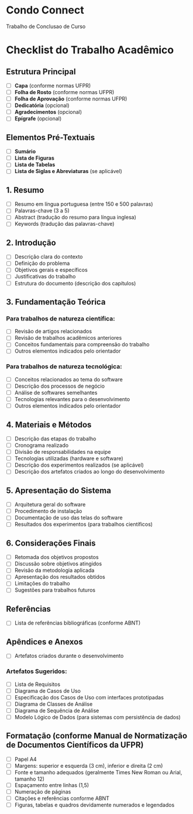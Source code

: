 # Condo Connect
Trabalho de Conclusao de Curso 

# Checklist do Trabalho Acadêmico

## Estrutura Principal
- [ ] **Capa** (conforme normas UFPR)
- [ ] **Folha de Rosto** (conforme normas UFPR)
- [ ] **Folha de Aprovação** (conforme normas UFPR)
- [ ] **Dedicatória** (opcional)
- [ ] **Agradecimentos** (opcional)
- [ ] **Epígrafe** (opcional)

## Elementos Pré-Textuais
- [ ] **Sumário**
- [ ] **Lista de Figuras**
- [ ] **Lista de Tabelas**
- [ ] **Lista de Siglas e Abreviaturas** (se aplicável)

## 1. Resumo
- [ ] Resumo em língua portuguesa (entre 150 e 500 palavras)
- [ ] Palavras-chave (3 a 5)
- [ ] Abstract (tradução do resumo para língua inglesa)
- [ ] Keywords (tradução das palavras-chave)

## 2. Introdução
- [ ] Descrição clara do contexto
- [ ] Definição do problema
- [ ] Objetivos gerais e específicos
- [ ] Justificativas do trabalho
- [ ] Estrutura do documento (descrição dos capítulos)

## 3. Fundamentação Teórica

### Para trabalhos de natureza científica:
- [ ] Revisão de artigos relacionados
- [ ] Revisão de trabalhos acadêmicos anteriores
- [ ] Conceitos fundamentais para compreensão do trabalho
- [ ] Outros elementos indicados pelo orientador

### Para trabalhos de natureza tecnológica:
- [ ] Conceitos relacionados ao tema do software
- [ ] Descrição dos processos de negócio
- [ ] Análise de softwares semelhantes
- [ ] Tecnologias relevantes para o desenvolvimento
- [ ] Outros elementos indicados pelo orientador

## 4. Materiais e Métodos
- [ ] Descrição das etapas do trabalho
- [ ] Cronograma realizado
- [ ] Divisão de responsabilidades na equipe
- [ ] Tecnologias utilizadas (hardware e software)
- [ ] Descrição dos experimentos realizados (se aplicável)
- [ ] Descrição dos artefatos criados ao longo do desenvolvimento

## 5. Apresentação do Sistema
- [ ] Arquitetura geral do software
- [ ] Procedimento de instalação
- [ ] Documentação de uso das telas do software
- [ ] Resultados dos experimentos (para trabalhos científicos)

## 6. Considerações Finais
- [ ] Retomada dos objetivos propostos
- [ ] Discussão sobre objetivos atingidos
- [ ] Revisão da metodologia aplicada
- [ ] Apresentação dos resultados obtidos
- [ ] Limitações do trabalho
- [ ] Sugestões para trabalhos futuros

## Referências
- [ ] Lista de referências bibliográficas (conforme ABNT)

## Apêndices e Anexos
- [ ] Artefatos criados durante o desenvolvimento

### Artefatos Sugeridos:
- [ ] Lista de Requisitos
- [ ] Diagrama de Casos de Uso
- [ ] Especificação dos Casos de Uso com interfaces prototipadas
- [ ] Diagrama de Classes de Análise
- [ ] Diagrama de Sequência de Análise
- [ ] Modelo Lógico de Dados (para sistemas com persistência de dados)

## Formatação (conforme Manual de Normatização de Documentos Científicos da UFPR)
- [ ] Papel A4
- [ ] Margens: superior e esquerda (3 cm), inferior e direita (2 cm)
- [ ] Fonte e tamanho adequados (geralmente Times New Roman ou Arial, tamanho 12)
- [ ] Espaçamento entre linhas (1,5)
- [ ] Numeração de páginas
- [ ] Citações e referências conforme ABNT
- [ ] Figuras, tabelas e quadros devidamente numerados e legendados
